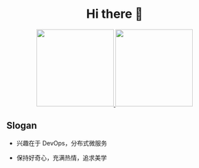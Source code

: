 <h1 align="center">Hi there 👋 </h3>

<p align="center">
<a href="https://github.com/tinyratp">
  <img height="180em" src="https://github-readme-stats-eight-theta.vercel.app/api?username=tinyratp&show_icons=true&theme=react&include_all_commits=true&count_private=false"/>
  <img height="180em" src="https://github-readme-stats-eight-theta.vercel.app/api/top-langs/?username=tinyratp&layout=compact&langs_count=8&theme=react"/>
</a>
</p>

## Slogan

- 兴趣在于 DevOps，分布式微服务

- 保持好奇心，充满热情，追求美学
